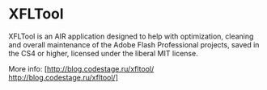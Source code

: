 XFLTool
=======

XFLTool is an AIR application designed to help with optimization, cleaning and overall maintenance of the Adobe Flash Professional projects, saved in the CS4 or higher, licensed under the liberal MIT license.

More info: [http://blog.codestage.ru/xfltool/ http://blog.codestage.ru/xfltool/]